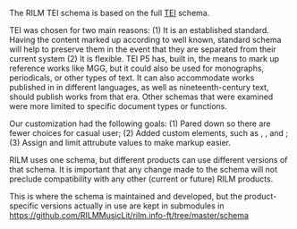 
The RILM TEI schema is based on the full [TEI](http://www.tei-c.org/) schema. 

TEI was chosen for two main reasons: (1) It is an established standard. Having the content marked up according to well known, standard schema will help to preserve them in the event that they are separated from their current system (2) It is flexible. TEI P5 has, built in, the means to mark up reference works like MGG, but it could also be used for monographs, periodicals, or other types of text. It can also accommodate works published in in different languages, as well as nineteenth-century text, should publish works from that era. Other schemas that were examined were more limited to specific document types or functions.

Our customization had the following goals: (1) Pared down so there are fewer choices for casual user; (2) Added custom elements, such as <pitch>, <opus>, and <instrumentation>; (3) Assign and limit attrubute values to make markup easier.
  
RILM uses one schema, but different products can use different versions of that schema. It is important that any change made to the schema will not preclude compatibility with any other (current or future) RILM products.

This is where the schema is maintained and developed, but the product-specific versions actually in use are kept in submodules in https://github.com/RILMMusicLit/rilm.info-ft/tree/master/schema


